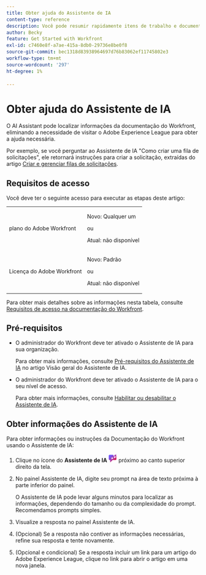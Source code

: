 ```yaml
---
title: Obter ajuda do Assistente de IA
content-type: reference
description: Você pode resumir rapidamente itens de trabalho e documentos usando a funcionalidade Resumir.
author: Becky
feature: Get Started with Workfront
exl-id: c7460e8f-a7ae-415a-8db0-29736e8be0f8
source-git-commit: bec1318d83938964697d76b83062ef11745802e3
workflow-type: tm+mt
source-wordcount: '297'
ht-degree: 1%

---
```


# Obter ajuda do Assistente de IA

O AI Assistant pode localizar informações da documentação do Workfront, eliminando a necessidade de visitar o Adobe Experience League para obter a ajuda necessária.

Por exemplo, se você perguntar ao Assistente de IA &quot;Como criar uma fila de solicitações&quot;, ele retornará instruções para criar a solicitação, extraídas do artigo [Criar e gerenciar filas de solicitações](/help/quicksilver/manage-work/requests/create-and-manage-request-queues/create-request-queue.md).

## Requisitos de acesso

Você deve ter o seguinte acesso para executar as etapas deste artigo:

<table style="table-layout:auto"> 
 <col> 
 <col> 
 <tbody> 
  <tr> 
   <td role="rowheader">plano do Adobe Workfront</td> 
   <td><p>Novo: Qualquer um</p>
       <p>ou</p>
       <p>Atual: não disponível</p></td>
  </tr> 
  <tr> 
   <td role="rowheader">Licença do Adobe Workfront</td> 
   <td><p>Novo: Padrão</p>
       <p>ou</p>
       <p>Atual: não disponível</p></td>
  </tr> 
 </tbody> 
</table>

Para obter mais detalhes sobre as informações nesta tabela, consulte [Requisitos de acesso na documentação do Workfront](/help/quicksilver/administration-and-setup/add-users/access-levels-and-object-permissions/access-level-requirements-in-documentation.md).

## Pré-requisitos

* O administrador do Workfront deve ter ativado o Assistente de IA para sua organização.

  Para obter mais informações, consulte [Pré-requisitos do Assistente de IA](/help/quicksilver/workfront-basics/ai-assistant/ai-assistant-overview.md#prerequisites-to-ai-assistant) no artigo Visão geral do Assistente de IA.
* O administrador do Workfront deve ter ativado o Assistente de IA para o seu nível de acesso.

  Para obter mais informações, consulte [Habilitar ou desabilitar o Assistente de IA](/help/quicksilver/workfront-basics/ai-assistant/enable-or-disable-assistant.md).

## Obter informações do Assistente de IA

Para obter informações ou instruções da Documentação do Workfront usando o Assistente de IA:

1. Clique no ícone do **Assistente de IA** ![ícone do Assistente de IA](assets/ai-assistant-icon.png) próximo ao canto superior direito da tela.
1. No painel Assistente de IA, digite seu prompt na área de texto próxima à parte inferior do painel.

   O Assistente de IA pode levar alguns minutos para localizar as informações, dependendo do tamanho ou da complexidade do prompt. Recomendamos prompts simples.

1. Visualize a resposta no painel Assistente de IA.
1. (Opcional) Se a resposta não contiver as informações necessárias, refine sua resposta e tente novamente.
1. (Opcional e condicional) Se a resposta incluir um link para um artigo do Adobe Experience League, clique no link para abrir o artigo em uma nova janela.


